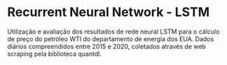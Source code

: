 # Recurrent Neural Network - LSTM

Utilização e avaliação dos resultados de rede neural LSTM para o cálculo de preço do petróleo WTI do departamento de energia dos EUA. Dados diários compreendidos entre 2015 e 2020, 
coletados através de web scraping pela biblioteca quantdl.

